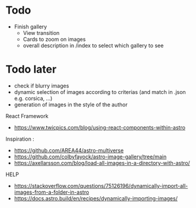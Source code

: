 # Todo
- Finish gallery
    - View transition
    - Cards to zoom on images
    - overall description in /index to select which gallery to see

# Todo later
- check if blurry images
- dynamic selection of images according to criterias (and match in .json e.g. corsica, ...)
- generation of images in the style of the author



React Framework
- https://www.twicpics.com/blog/using-react-components-within-astro

Inspiration : 
- https://github.com/AREA44/astro-multiverse
- https://github.com/colbyfayock/astro-image-gallery/tree/main
- https://axellarsson.com/blog/load-all-images-in-a-directory-with-astro/

HELP
- https://stackoverflow.com/questions/75126196/dynamically-import-all-images-from-a-folder-in-astro
- https://docs.astro.build/en/recipes/dynamically-importing-images/


